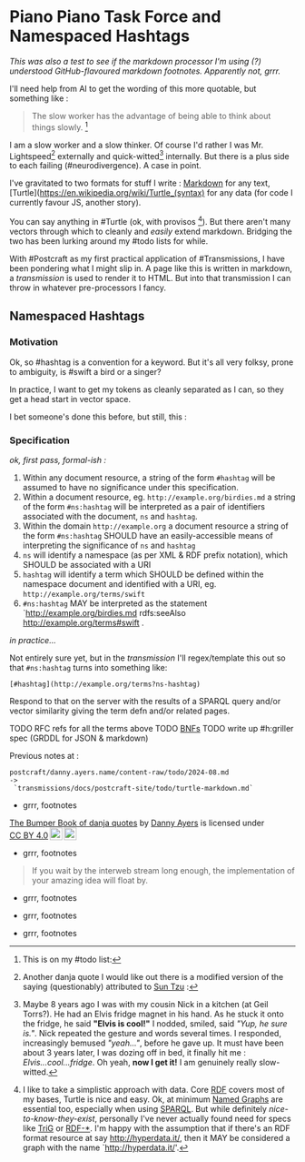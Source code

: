# Piano Piano Task Force and Namespaced Hashtags

_This was also a test to see if the markdown processor I'm using (?) understood GitHub-flavoured markdown footnotes. Apparently not, grrr._

I'll need help from AI to get the wording of this more quotable, but something like :

> The slow worker has the advantage of being able to think about things slowly. [^1]

I am a slow worker and a slow thinker. Of course I'd rather I was Mr. Lightspeed[^2] externally and quick-witted[^3] internally. But there is a plus side to each failing (#neurodivergence). A case in point.

I've gravitated to two formats for stuff I write : [Markdown](https://en.wikipedia.org/wiki/Markdown) for any text, [Turtle](https://en.wikipedia.org/wiki/Turtle_(syntax) for any data (for code I currently favour JS, another story).

You can say anything in #Turtle (ok, with provisos [^4]). But there aren't many vectors through which to cleanly and _easily_ extend markdown. Bridging the two has been lurking around my #todo lists for while.

With #Postcraft as my first practical application of #Transmissions, I have been pondering what I might slip in. A page like this is written in markdown, a _transmission_ is used to render it to HTML. But into that transmission I can throw in whatever pre-processors I fancy.

## Namespaced Hashtags

### Motivation

Ok, so #hashtag is a convention for a keyword. But it's all very folksy, prone to ambiguity, is #swift a bird or a singer?

In practice, I want to get my tokens as cleanly separated as I can, so they get a head start in vector space.

I bet someone's done this before, but still, this :

### Specification

_ok, first pass, formal-ish :_

1. Within any document resource, a string of the form `#hashtag` will be assumed to have no significance under this specification.
2. Within a document resource, eg. `http://example.org/birdies.md` a string of the form `#ns:hashtag` will be interpreted as a pair of identifiers associated with the document, `ns` and `hashtag`.
3. Within the domain `http://example.org` a document resource a string of the form `#ns:hashtag` SHOULD have an easily-accessible means of interpreting the significance of `ns` and `hashtag`
4. `ns` will identify a namespace (as per XML & RDF prefix notation), which SHOULD be associated with a URI
5. `hashtag` will identify a term which SHOULD be defined within the namespace document and identified with a URI, eg. `http://example.org/terms/swift`
6. `#ns:hashtag` MAY be interpreted as the statement `<http://example.org/birdies.md> rdfs:seeAlso <http://example.org/terms#swift> .

_in practice..._

Not entirely sure yet, but in the _transmission_ I'll regex/template this out so that `#ns:hashtag` turns into something like:

```
[#hashtag](http://example.org/terms?ns-hashtag)
```

Respond to that on the server with the results of a SPARQL query and/or vector similarity giving the term defn and/or related pages.

TODO RFC refs for all the terms above
TODO [BNFs](https://en.wikipedia.org/wiki/Backus%E2%80%93Naur_form)
TODO write up #h:griller spec (GRDDL for JSON & markdown)

Previous notes at :

```
postcraft/danny.ayers.name/content-raw/todo/2024-08.md
->
 `transmissions/docs/postcraft-site/todo/turtle-markdown.md`
```

- grrr, footnotes

[^1]: This is on my #todo list:

<p xmlns:cc="http://creativecommons.org/ns#" xmlns:dct="http://purl.org/dc/terms/"><a property="dct:title" rel="cc:attributionURL" href="https://danny.ayers.name">The Bumper Book of danja quotes</a> by <a rel="cc:attributionURL dct:creator" property="cc:attributionName" href="https://danny.ayers.name/me">Danny Ayers</a> is licensed under <a href="https://creativecommons.org/licenses/by/4.0/?ref=chooser-v1" target="_blank" rel="license noopener noreferrer" style="display:inline-block;">CC BY 4.0<img style="height:22px!important;margin-left:3px;vertical-align:text-bottom;" src="https://mirrors.creativecommons.org/presskit/icons/cc.svg?ref=chooser-v1" alt=""><img style="height:22px!important;margin-left:3px;vertical-align:text-bottom;" src="https://mirrors.creativecommons.org/presskit/icons/by.svg?ref=chooser-v1" alt=""></a></p>

- grrr, footnotes

[^2]: Another danja quote I would like out there is a modified version of the saying (questionably) attributed to [Sun Tzu](https://en.wikipedia.org/wiki/Sun_Tzu) :

> If you wait by the interweb stream long enough, the implementation of your amazing idea will float by.

- grrr, footnotes

[^3]: Maybe 8 years ago I was with my cousin Nick in a kitchen (at Geil Torrs?). He had an Elvis fridge magnet in his hand. As he stuck it onto the fridge, he said **"Elvis is cool!"** I nodded, smiled, said _"Yup, he sure is."_. Nick repeated the gesture and words several times. I responded, increasingly bemused _"yeah..."_, before he gave up. It must have been about 3 years later, I was dozing off in bed, it finally hit me : _Elvis...cool...fridge_. Oh yeah, **now I get it!** I am genuinely really slow-witted.

- grrr, footnotes

[^4]: I like to take a simplistic approach with data. Core [RDF](https://en.wikipedia.org/wiki/Resource_Description_Framework) covers most of my bases, Turtle is nice and easy. Ok, at minimum [Named Graphs](https://en.wikipedia.org/wiki/Named_graph)[^5] are essential too, especially when using [SPARQL](https://en.wikipedia.org/wiki/SPARQL). But while definitely _nice-to-know-they-exist_, personally I've never actually found need for specs like [TriG](<https://en.wikipedia.org/wiki/TriG_(syntax)>) or [RDF-\*](https://www.ontotext.com/knowledgehub/fundamentals/what-is-rdf-star/). I'm happy with the assumption that if there's an RDF format resource at say http://hyperdata.it/, then it MAY be considered a graph with the name `http://hyperdata.it/'.

- grrr, footnotes

[^5]: The Wikipedia page for [Named Graphs](https://en.wikipedia.org/wiki/Named_graph) is still largely as I created it in 2010 (hat tip to self, but it did take me me 5 years to see their value, slowwww). TODO ping @bobdc & Jeremy Carroll, prompt them to revise that page.
